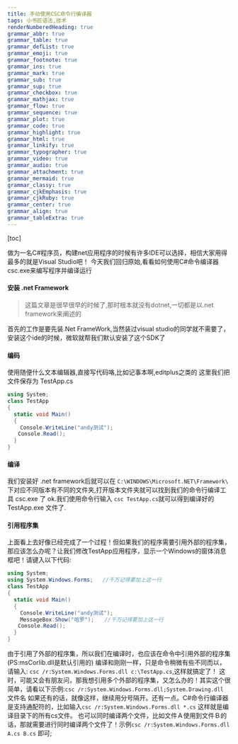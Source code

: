 ```yaml
---
title: 手动使用CSC命令行编译器
tags: 小书匠语法,技术
renderNumberedHeading: true
grammar_abbr: true
grammar_table: true
grammar_defList: true
grammar_emoji: true
grammar_footnote: true
grammar_ins: true
grammar_mark: true
grammar_sub: true
grammar_sup: true
grammar_checkbox: true
grammar_mathjax: true
grammar_flow: true
grammar_sequence: true
grammar_plot: true
grammar_code: true
grammar_highlight: true
grammar_html: true
grammar_linkify: true
grammar_typographer: true
grammar_video: true
grammar_audio: true
grammar_attachment: true
grammar_mermaid: true
grammar_classy: true
grammar_cjkEmphasis: true
grammar_cjkRuby: true
grammar_center: true
grammar_align: true
grammar_tableExtra: true
---
```


[toc]

做为一名C#程序员，构建net应用程序的时候有许多IDE可以选择，相信大家用得最多的就是Visual Studio吧！
今天我们回归原始,看看如何使用C#命令编译器csc.exe来编写程序并编译运行

#### 安装 .net Framework

> 这篇文章是很早很早的时候了,那时根本就没有dotnet,一切都是以.net framework来阐述的

首先的工作是要先装.Net FrameWork,当然装过visual studio的同学就不需要了，安装这个ide的时候，微软就帮我们默认安装了这个SDK了

#### 编码 

使用随便什么文本编辑器,直接写代码咯,比如记事本啊,editplus之类的
这里我们把文件保存为 TestApp.cs

``` csharp
using System;
class TestApp
{
  static void Main()
  {
    Console.WriteLine("andy测试");
　　Console.Read();
  }
}
```

#### 编译

我们安装好 .net framework后就可以在 `C:\WINDOWS\Microsoft.NET\Framework\` 下对应不同版本有不同的文件夹,打开版本文件夹就可以找到我们的命令行编译工具 csc.exe 了
ok.我们使用命令行输入 `csc TestApp.cs`就可以得到编译好的 TestApp.exe 文件了.

#### 引用程序集
上面看上去好像已经完成了一个过程！但如果我们的程序需要引用外部的程序集，那应该怎么办呢？让我们修改TestApp应用程序，显示一个Windows的窗体消息框吧！请键入以下代码:

``` csharp
using System;
using System.Windows.Forms;   //千万记得要加上这一行
class TestApp
{
  static void Main()
  {
    Console.WriteLine("andy测试");
    MessageBox.Show("哈罗");　　//千万记得要加上这一行
　　Console.Read();
  }
}
```

由于引用了外部的程序集，所以我们在编译时，也应该在命令中引用外部的程序集(PS:msCorlib.dll是默认引用的)
编译和刚刚一样，只是命令稍微有些不同而以，请输入: `csc /r:System.Windows.Forms.dll c:\TestApp.cs`,这样就搞定了！
这时，可能又会有朋友问，那我想引用多个外部的程序集，又怎么办的！其实这个很简单，请看以下示例:`csc /r:System.Windows.Forms.dll;System.Drawing.dll` 文件名
如果还有的话，就像这样，继续用分号隔开。还有一点。C#命令行编译器是支持通配符的，比如输入`csc /r:System.Windows.Forms.dll *.cs` 这样就是编译目录下的所有cs文件。
也可以同时编译两个文件，比如文件Ａ使用到文件Ｂ的话，那就需要进行同时编译两个文件了！示例`csc /r:System.Windows.Forms.dll A.cs B.cs` 即可;
